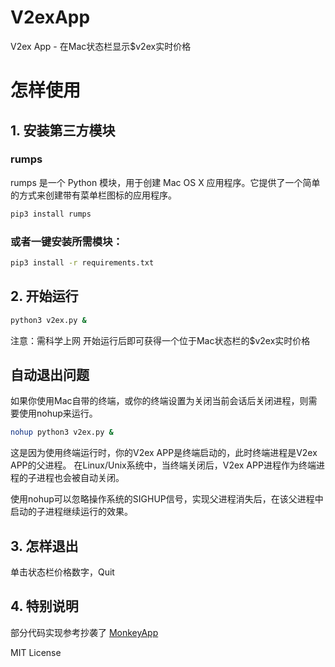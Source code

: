 # V2exApp
V2ex App - 在Mac状态栏显示$v2ex实时价格



# 怎样使用
## 1. 安装第三方模块
### rumps
rumps 是一个 Python 模块，用于创建 Mac OS X 应用程序。它提供了一个简单的方式来创建带有菜单栏图标的应用程序。
```bash
pip3 install rumps
```



### 或者一键安装所需模块：

```bash
pip3 install -r requirements.txt
```

## 2. 开始运行

```bash
python3 v2ex.py &
```

注意：需科学上网
开始运行后即可获得一个位于Mac状态栏的$v2ex实时价格


## 自动退出问题
如果你使用Mac自带的终端，或你的终端设置为关闭当前会话后关闭进程，则需要使用nohup来运行。

```bash
nohup python3 v2ex.py &
```

这是因为使用终端运行时，你的V2ex APP是终端启动的，此时终端进程是V2ex APP的父进程。
在Linux/Unix系统中，当终端关闭后，V2ex APP进程作为终端进程的子进程也会被自动关闭。

使用nohup可以忽略操作系统的SIGHUP信号，实现父进程消失后，在该父进程中启动的子进程继续运行的效果。



## 3. 怎样退出
单击状态栏价格数字，Quit


## 4. 特别说明
部分代码实现参考抄袭了
<a href="https://github.com/Scorcsoft/MonkeyApp">MonkeyApp</a>


MIT License

